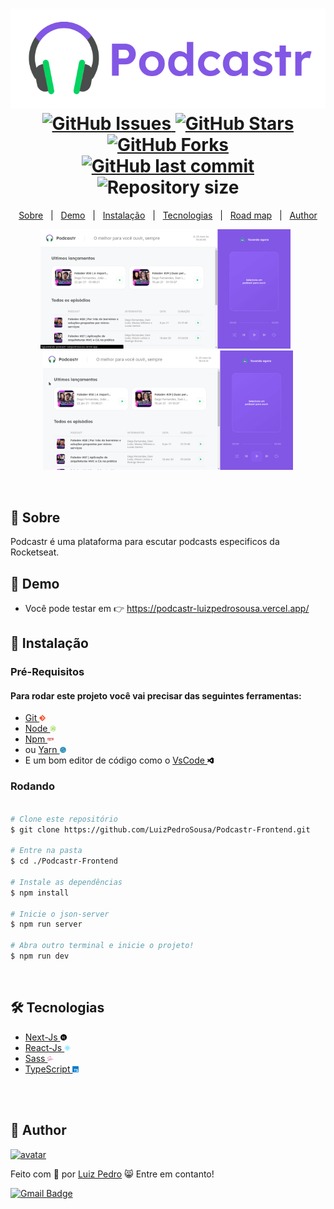 <h1 align="center">
  <img src=".Github/Images/logo.svg" alt="logo"/>
  <br>
  <a href="https://github.com/LuizPedroSousa/Moveit/issues">
    <img src="https://img.shields.io/github/issues/LuizPedroSousa/Podcastr-Frontend?color=05CC5E&style=for-the-badge" alt="GitHub Issues"/>
  </a>
  <a href="https://github.com/LuizPedroSousa/Moveit/stargazers">
    <img src="https://img.shields.io/github/stars/LuizPedroSousa/Podcastr-Frontend?color=05CC5E&style=for-the-badge" alt="GitHub Stars"/>
  </a>
  <a href="https://github.com/LuizPedroSousa/Moveit/network">
    <img src="https://img.shields.io/github/forks/LuizPedroSousa/Podcastr-Frontend?color=05CC5E&style=for-the-badge" alt="GitHub Forks"/>
  </a>
  <br/>
  <a href="https://github.com/LuizPedroSousa/Podcastr-Frontend/commits/master">
    <img alt="GitHub last commit" src="https://img.shields.io/github/last-commit/LuizPedroSousa/Podcastr-Frontend?style=for-the-badge&label=Last%20commit&color=05CC5E">
  </a>
  <img alt="Repository size" src="https://img.shields.io/github/repo-size/LuizPedroSousa/Podcastr-Frontend?style=for-the-badge&label=Repo%20Size&color=05CC5E">
</h1>

<p align="center">
  <a href="#page_facing_up-sobre">Sobre</a>&nbsp;&nbsp;&nbsp;|&nbsp;&nbsp;&nbsp;<a href="#eyes-demo">Demo</a>&nbsp;&nbsp;&nbsp;|&nbsp;&nbsp;&nbsp;<a href="#closed_book-instalação">Instalação</a>&nbsp;&nbsp;&nbsp;|&nbsp;&nbsp;&nbsp;<a href="#-tecnologias">Tecnologias</a>&nbsp;&nbsp;&nbsp;|&nbsp;&nbsp;&nbsp;<a href="#clipboard-road-map">Road map</a>&nbsp;&nbsp;&nbsp;|&nbsp;&nbsp;&nbsp;<a href="#man-author">Author</a>
</p>



<p align="center">
  <img src=".Github/Gifs/home.gif" width="400" alt="home page"/>
  &nbsp;
  <img src=".Github/Gifs/episode.gif" width="400"alt="episode page"/>
</p>
<br/>

## :page_facing_up: Sobre

Podcastr é uma plataforma para escutar podcasts especificos da Rocketseat.
<br/>

## :eyes: Demo

- Você pode testar em :point_right: https://podcastr-luizpedrosousa.vercel.app/

## :closed_book: Instalação

### Pré-Requisitos

#### Para rodar este projeto você vai precisar das seguintes ferramentas:

- <a href="https://git-scm.com/downloads">
    Git <img src=".Github/Icons/git.svg" width="10"  alt="Git"/>
  </a>
- <a href="https://nodejs.org/pt-br/">
    Node <img src=".Github/Icons/node.svg" width="10" alt="Node-js"/>
  </a>
- <a href="https://www.npmjs.com/">Npm <img src=".Github/Icons/npm.svg" width="10" alt="Npm"/></a>
- ou <a href="https://yarnpkg.com/getting-started/install">Yarn <img src=".Github/Icons/yarn.svg" width="10" alt="Yarn"/></a>
- E um bom editor de código como o
  <a href="https://code.visualstudio.com/">
  VsCode <img src=".Github/Icons/vscode.svg" alt="VsCode" width="10"/>
  </a>

### Rodando

```bash

# Clone este repositório
$ git clone https://github.com/LuizPedroSousa/Podcastr-Frontend.git

# Entre na pasta
$ cd ./Podcastr-Frontend

# Instale as dependências
$ npm install

# Inicie o json-server
$ npm run server

# Abra outro terminal e inicie o projeto!
$ npm run dev

```

<br/>

## 🛠 Tecnologias

- <a href="https://nextjs.org/">
  Next-Js <img width="10" src=".Github/Icons/nextjs.svg" alt="next-js"/>
  </a>

- <a href="https://reactjs.org/">
  React-Js <img width="10" src=".Github/Icons/react.svg" alt="react-js"/>
  </a>

- <a href="https://styled-components.com/">
  Sass <img width="10" src=".Github/Icons/sass.svg" alt="sass"/>
  </a>


- <a href="https://www.typescriptlang.org/">
  TypeScript <img width="10" src=".Github/Icons/typescript.svg" alt="typescript"/>
  </a>

<br/>

<br/>

## :man: Author

<a href="https://github.com/LuizPedroSousa">
  <img src="https://avatars.Githubusercontent.com/u/62396753?s=460&u=2b00598abce2cd6c536d26c2ee8f45b6de332527&v=4" alt ="avatar" width="100px">
  <br/>
</a>
<p>Feito com 💜 por <a href="https://github.com/LuizPedroSousa">Luiz Pedro</a> 😸 Entre em contanto!</p>

[![Gmail Badge](https://img.shields.io/badge/-luizpedrosousa65@gmail.com-8257E5?style=flat-square&logo=Gmail&logoColor=white&link=mailto:luizpedrosousa65@gmail.com)](mailto:luizpedrosousa65@gmail.com)
